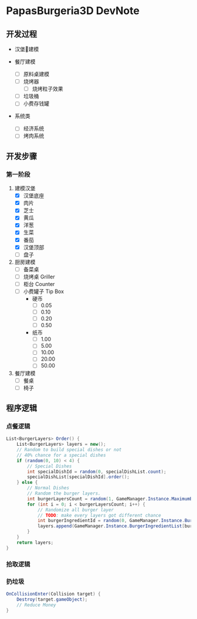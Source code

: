 # PapasBurgeria3D DevNote

## 开发过程

- 汉堡🍔建模
  
- 餐厅建模
  - [ ] 原料桌建模
  - [ ] 烧烤器
    - [ ] 烧烤粒子效果
  - [ ] 垃圾桶
  - [ ] 小费存钱罐

- 系统类
  - [ ] 经济系统
  - [ ] 烤肉系统

## 开发步骤

### 第一阶段

1. 建模汉堡
   - [x] 汉堡底座
   - [x] 肉片
   - [x] 芝士
   - [x] 黄瓜
   - [x] 洋葱
   - [x] 生菜
   - [x] 番茄
   - [x] 汉堡顶部
   - [ ] 盘子
2. 厨房建模
   - [ ] 备菜桌
   - [ ] 烧烤桌 Griller
   - [ ] 柜台 Counter
   - [ ] 小费罐子 Tip Box
     - 硬币
       - [ ] 0.05
       - [ ] 0.10
       - [ ] 0.20
       - [ ] 0.50
     - 纸币
       - [ ] 1.00
       - [ ] 5.00
       - [ ] 10.00
       - [ ] 20.00
       - [ ] 50.00
3. 餐厅建模
   - [ ] 餐桌
   - [ ] 椅子

## 程序逻辑

### 点餐逻辑

```c#
List<BurgerLayers> Order() {
    List<BurgerLayers> layers = new();
    // Random to build special dishes or not
    // 40% chance for a special dishes
    if (random(0, 10) < 4) {
        // Special Dishes
        int specialDishId = random(0, specialDishList.count);
        specialDishList[specialDishId].order();
    } else {
        // Normal Dishes
        // Random the burger layers.
        int burgerLayersCount = random(1, GameManager.Instance.MaximumBurgerLayer);
        for (int i = 0; i < burgerLayersCount; i++) {
            // Randomize all burger layer
            // TODO: make every layers got different chance
            int burgerIngredientId = random(0, GameManager.Instance.BurgerIngredientList);
            layers.append(GameManager.Instance.BurgerIngredientList[burgerIngredientId]);
        }
    }
    return layers;
}
```

### 拾取逻辑

### 扔垃圾

```c#
OnCollisionEnter(Collision target) {
    Destroy(target.gameObject);
    // Reduce Money
}
```